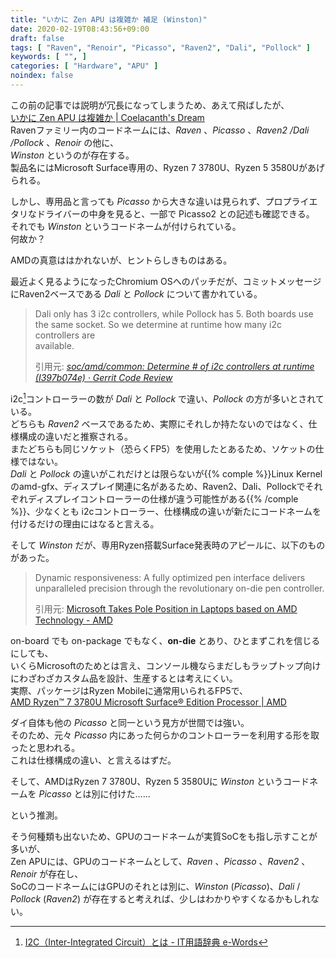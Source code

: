 ```yaml
---
title: "いかに Zen APU は複雑か 補足 (Winston)"
date: 2020-02-19T08:43:56+09:00
draft: false
tags: [ "Raven", "Renoir", "Picasso", "Raven2", "Dali", "Pollock" ]
keywords: [ "", ]
categories: [ "Hardware", "APU" ]
noindex: false
---
```


この前の記事では説明が冗長になってしまうため、あえて飛ばしたが、  
[いかに Zen APU は複雑か | Coelacanth's Dream](https://umio-yasuno.github.io/posts/2020/02/16/raven-family-complex/)  
Ravenファミリー内のコードネームには、*Raven* 、*Picasso* 、*Raven2 /Dali /Pollock* 、*Renoir* の他に、  
*Winston* というのが存在する。  
製品名にはMicrosoft Surface専用の、Ryzen 7 3780U、Ryzen 5 3580Uがあげられる。  

しかし、専用品と言っても *Picasso* から大きな違いは見られず、プロプライエタリなドライバーの中身を見ると、一部で Picasso2 との記述も確認できる。  
それでも *Winston* というコードネームが付けられている。  
何故か？  

AMDの真意ははかれないが、ヒントらしきものはある。  

最近よく見るようになったChromium OSへのパッチだが、コミットメッセージにRaven2ベースである *Dali* と *Pollock* について書かれている。  

 > Dali only has 3 i2c controllers, while Pollock has 5. Both boards use  
 > the same socket. So we determine at runtime how many i2c controllers are  
 > available.  
 >
 > 引用元: <cite>[soc/amd/common: Determine # of i2c controllers at runtime (I397b074e) · Gerrit Code Review](https://chromium-review.googlesource.com/c/chromiumos/third_party/coreboot/+/2057468)</cite>  

i2c[^1]コントローラーの数が *Dali* と *Pollock* で違い、*Pollock* の方が多いとされている。  
どちらも *Raven2* ベースであるため、実際にそれしか持たないのではなく、仕様構成の違いだと推察される。  
またどちらも同じソケット（恐らくFP5）を使用したとあるため、ソケットの仕様ではない。  
*Dali* と *Pollock* の違いがこれだけとは限らないが{{% comple %}}Linux Kernelのamd-gfx、ディスプレイ関連に名があるため、Raven2、Dali、Pollockでそれぞれディスプレイコントローラーの仕様が違う可能性がある{{% /comple %}}、少なくとも i2cコントローラー、仕様構成の違いが新たにコードネームを付けるだけの理由にはなると言える。  

[^1]:[I2C（Inter-Integrated Circuit）とは - IT用語辞典 e-Words](http://e-words.jp/w/I2C.html)

そして *Winston* だが、専用Ryzen搭載Surface発表時のアピールに、以下のものがあった。  

 > Dynamic responsiveness: A fully optimized pen interface delivers unparalleled precision through the revolutionary on-die pen controller.  
 >
 > 引用元: [Microsoft Takes Pole Position in Laptops based on AMD Technology - AMD](https://community.amd.com/community/amd-business/blog/2019/10/03/microsoft-takes-pole-position-in-laptops-based-on-amd-technology)  

on-board でも on-package でもなく、**on-die** とあり、ひとまずこれを信じるにしても、  
いくらMicrosoftのためとは言え、コンソール機ならまだしもラップトップ向けにわざわざカスタム品を設計、生産するとは考えにくい。  
実際、パッケージはRyzen Mobileに通常用いられるFP5で、  
[AMD Ryzen™ 7 3780U Microsoft Surface® Edition Processor | AMD](https://www.amd.com/en/products/apu/amd-ryzen-7-3780u-microsoft-surface-edition#product-specs)  

ダイ自体も他の *Picasso* と同一という見方が世間では強い。  
そのため、元々 *Picasso* 内にあった何らかのコントローラーを利用する形を取ったと思われる。  
これは仕様構成の違い、と言えるはずだ。  

そして、AMDはRyzen 7 3780U、Ryzen 5 3580Uに *Winston* というコードネームを *Picasso* とは別に付けた……


という推測。  

そう何種類も出ないため、GPUのコードネームが実質SoCをも指し示すことが多いが、  
Zen APUには、GPUのコードネームとして、*Raven* 、*Picasso* 、*Raven2* 、*Renoir* が存在し、  
SoCのコードネームにはGPUのそれとは別に、*Winston* (*Picasso*)、*Dali* / *Pollock* (*Raven2*) が存在すると考えれば、少しはわかりやすくなるかもしれない。  

